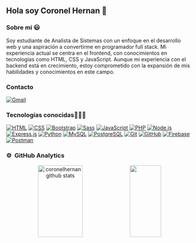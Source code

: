 ## Hola soy Coronel Hernan 👋

### Sobre mi 😃

Soy estudiante de Analista de Sistemas con un enfoque en el desarrollo web y una aspiración a convertirme en programador full stack. Mi experiencia actual se centra en el frontend, con conocimientos en tecnologías como HTML, CSS y JavaScript. Aunque mi experiencia con el backend está en crecimiento, estoy comprometido con la expansión de mis habilidades y conocimientos en este campo.

### Contacto

[![Gmail](https://img.shields.io/badge/Gmail-D14836?style=for-the-badge&logo=gmail&logoColor=white)](mailto:hcoronel1996@gmail.com)

### Tecnologías conocidas👨🏻‍💻

[![HTML](https://skillicons.dev/icons?i=html)](https://skillicons.dev)
[![CSS](https://skillicons.dev/icons?i=css)](https://skillicons.dev)
[![Bootstrap](https://skillicons.dev/icons?i=bootstrap)](https://skillicons.dev)
[![Sass](https://skillicons.dev/icons?i=sass)](https://skillicons.dev)
[![JavaScript](https://skillicons.dev/icons?i=js)](https://skillicons.dev)
[![PHP](https://skillicons.dev/icons?i=php)](https://skillicons.dev)
[![Node.js](https://skillicons.dev/icons?i=nodejs)](https://skillicons.dev)
[![Express.js](https://skillicons.dev/icons?i=expressjs)](https://skillicons.dev)
[![Python](https://skillicons.dev/icons?i=python)](https://skillicons.dev)
[![MySQL](https://skillicons.dev/icons?i=mysql)](https://skillicons.dev)
[![PostgreSQL](https://skillicons.dev/icons?i=postgresql)](https://skillicons.dev)
[![Git](https://skillicons.dev/icons?i=git)](https://skillicons.dev)
[![GitHub](https://skillicons.dev/icons?i=github)](https://skillicons.dev)
[![Firebase](https://skillicons.dev/icons?i=firebase)](https://skillicons.dev)
[![Postman](https://skillicons.dev/icons?i=postman)](https://skillicons.dev)

### ⚙️ &nbsp;GitHub Analytics

<div align="center">  
  <img width="49%" height="195px" src="https://github-readme-stats.vercel.app/api?username=coronelhernan&show_icons=true&count_private=true&hide_border=true&title_color=02D9F7FF&icon_color=02D9F7FF&text_color=c9d1d9&bg_color=0d1117" alt="coronelhernan github stats" /> 
  
  <img width="41%" height="195px" src="https://github-readme-stats.vercel.app/api/top-langs/?username=coronelhernan&layout=compact&hide_border=true&title_color=02D9F7FF&text_color=02D9F7FF&bg_color=0d1117" />
</div> 
